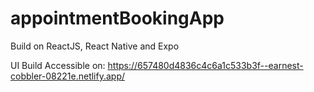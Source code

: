 ﻿# appointmentBookingApp

 Build on ReactJS, React Native and Expo

UI Build Accessible on: https://657480d4836c4c6a1c533b3f--earnest-cobbler-08221e.netlify.app/


 
